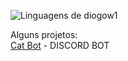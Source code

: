 <img src="https://github-readme-stats.vercel.app/api/top-langs/?username=diogow1&theme=github_dark&langs_count=8&custom_title=Languages&title_color=FFFFFF&text__color=FFFFFF&layout=compact&hide=jupyter%20notebook,portugol&exclude_repo=Portfolio-DS&card_width=320" alt="Linguagens de diogow1" align="left" /><br>



Alguns projetos:
<br><a href="https://discord.com/api/oauth2/authorize?client_id=1184898511335071845&permissions=689342761024&scope=bot)https://discord.com/api/oauth2/authorize?client_id=1184898511335071845&permissions=689342761024&scope=bot">Cat Bot</a> - DISCORD BOT


